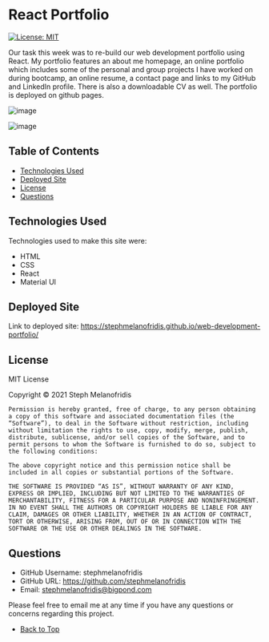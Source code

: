
# React Portfolio
[![License: MIT](https://img.shields.io/badge/License-MIT-yellow.svg)](https://opensource.org/licenses/MIT)

Our task this week was to re-build our web development portfolio using React. My portfolio features an about me homepage, an online portfolio which includes some of the personal and group projects I have worked on during bootcamp, an online resume, a contact page and links to my GitHub and LinkedIn profile. There is also a downloadable CV as well. The portfolio is deployed on github pages. 

![image](https://user-images.githubusercontent.com/82196946/138229115-c290d25d-82f2-4890-a5d1-0c5b8cb7ebb5.png)

![image](https://user-images.githubusercontent.com/82196946/138229828-b9cba773-f6c7-491e-9d05-7d83daebf853.png)

## Table of Contents

- [Technologies Used](#technologies-used)
- [Deployed Site](#deployed-site)
- [License](#license)
- [Questions](#questions)

## Technologies Used

Technologies used to make this site were: 
* HTML
* CSS
* React
* Material UI

## Deployed Site

Link to deployed site: https://stephmelanofridis.github.io/web-development-portfolio/

## License

MIT License

Copyright © 2021 Steph Melanofridis
                
    Permission is hereby granted, free of charge, to any person obtaining a copy of this software and associated documentation files (the “Software”), to deal in the Software without restriction, including without limitation the rights to use, copy, modify, merge, publish, distribute, sublicense, and/or sell copies of the Software, and to permit persons to whom the Software is furnished to do so, subject to the following conditions:
                
    The above copyright notice and this permission notice shall be included in all copies or substantial portions of the Software.
                
    THE SOFTWARE IS PROVIDED “AS IS”, WITHOUT WARRANTY OF ANY KIND, EXPRESS OR IMPLIED, INCLUDING BUT NOT LIMITED TO THE WARRANTIES OF MERCHANTABILITY, FITNESS FOR A PARTICULAR PURPOSE AND NONINFRINGEMENT. IN NO EVENT SHALL THE AUTHORS OR COPYRIGHT HOLDERS BE LIABLE FOR ANY CLAIM, DAMAGES OR OTHER LIABILITY, WHETHER IN AN ACTION OF CONTRACT, TORT OR OTHERWISE, ARISING FROM, OUT OF OR IN CONNECTION WITH THE SOFTWARE OR THE USE OR OTHER DEALINGS IN THE SOFTWARE.

## Questions

* GitHub Username: stephmelanofridis
* GitHub URL: https://github.com/stephmelanofridis
* Email: stephmelanofridis@bigpond.com
    
Please feel free to email me at any time if you have any questions or concerns regarding this project.

- [Back to Top](#table-of-contents) 
    